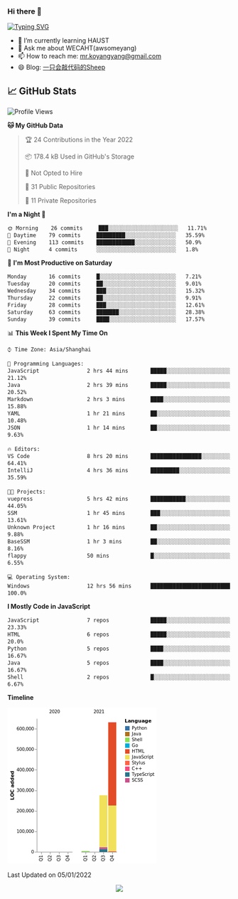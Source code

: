 ### Hi there 👋

[![Typing SVG](https://readme-typing-svg.herokuapp.com?color=%23F78A63&lines=Here+are+some+ideas+to+get+you+started%3A)](https://git.io/typing-svg)

- 🌱 I’m currently learning HAUST
- 💬 Ask me about WECAHT(awsomeyang)
- 📫 How to reach me: mr.koyangyang@gmail.com
- 😄 Blog: [一只会敲代码的Sheep](https://codeyang.pages.dev/)


## &#x1f4c8; GitHub Stats
<!--START_SECTION:waka-->
![Profile Views](http://img.shields.io/badge/Profile%20Views-1-blue)

**🐱 My GitHub Data** 

> 🏆 24 Contributions in the Year 2022
 > 
> 📦 178.4 kB Used in GitHub's Storage 
 > 
> 🚫 Not Opted to Hire
 > 
> 📜 31 Public Repositories 
 > 
> 🔑 11 Private Repositories  
 > 
**I'm a Night 🦉** 

```text
🌞 Morning    26 commits     ███░░░░░░░░░░░░░░░░░░░░░░   11.71% 
🌆 Daytime    79 commits     █████████░░░░░░░░░░░░░░░░   35.59% 
🌃 Evening    113 commits    ████████████░░░░░░░░░░░░░   50.9% 
🌙 Night      4 commits      ░░░░░░░░░░░░░░░░░░░░░░░░░   1.8%

```
📅 **I'm Most Productive on Saturday** 

```text
Monday       16 commits     █░░░░░░░░░░░░░░░░░░░░░░░░   7.21% 
Tuesday      20 commits     ██░░░░░░░░░░░░░░░░░░░░░░░   9.01% 
Wednesday    34 commits     ███░░░░░░░░░░░░░░░░░░░░░░   15.32% 
Thursday     22 commits     ██░░░░░░░░░░░░░░░░░░░░░░░   9.91% 
Friday       28 commits     ███░░░░░░░░░░░░░░░░░░░░░░   12.61% 
Saturday     63 commits     ███████░░░░░░░░░░░░░░░░░░   28.38% 
Sunday       39 commits     ████░░░░░░░░░░░░░░░░░░░░░   17.57%

```


📊 **This Week I Spent My Time On** 

```text
⌚︎ Time Zone: Asia/Shanghai

💬 Programming Languages: 
JavaScript               2 hrs 44 mins       █████░░░░░░░░░░░░░░░░░░░░   21.12% 
Java                     2 hrs 39 mins       █████░░░░░░░░░░░░░░░░░░░░   20.52% 
Markdown                 2 hrs 3 mins        ████░░░░░░░░░░░░░░░░░░░░░   15.88% 
YAML                     1 hr 21 mins        ██░░░░░░░░░░░░░░░░░░░░░░░   10.48% 
JSON                     1 hr 14 mins        ██░░░░░░░░░░░░░░░░░░░░░░░   9.63%

🔥 Editors: 
VS Code                  8 hrs 20 mins       ████████████████░░░░░░░░░   64.41% 
IntelliJ                 4 hrs 36 mins       █████████░░░░░░░░░░░░░░░░   35.59%

🐱‍💻 Projects: 
vuepress                 5 hrs 42 mins       ███████████░░░░░░░░░░░░░░   44.05% 
SSM                      1 hr 45 mins        ███░░░░░░░░░░░░░░░░░░░░░░   13.61% 
Unknown Project          1 hr 16 mins        ██░░░░░░░░░░░░░░░░░░░░░░░   9.88% 
BaseSSM                  1 hr 3 mins         ██░░░░░░░░░░░░░░░░░░░░░░░   8.16% 
flappy                   50 mins             █░░░░░░░░░░░░░░░░░░░░░░░░   6.55%

💻 Operating System: 
Windows                  12 hrs 56 mins      █████████████████████████   100.0%

```

**I Mostly Code in JavaScript** 

```text
JavaScript               7 repos             █████░░░░░░░░░░░░░░░░░░░░   23.33% 
HTML                     6 repos             █████░░░░░░░░░░░░░░░░░░░░   20.0% 
Python                   5 repos             ████░░░░░░░░░░░░░░░░░░░░░   16.67% 
Java                     5 repos             ████░░░░░░░░░░░░░░░░░░░░░   16.67% 
Shell                    2 repos             █░░░░░░░░░░░░░░░░░░░░░░░░   6.67%

```


**Timeline**

![Chart not found](https://raw.githubusercontent.com/koyangyang/koyangyang/main/charts/bar_graph.png) 


 Last Updated on 05/01/2022
<!--END_SECTION:waka-->

<!-- <div align="center"><img src="https://github-readme-streak-stats.koyang.workers.dev/?user=koyangyang" ></div> -->

<div align="center"><img src="https://activity-graph.koyang.workers.dev/graph?username=koyangyang&theme=github-light" ></div>

<!-- <div align="center"><img src="https://cdn.jsdelivr.net/gh/koyangyang/hugo_comment/assets/github-contribution-grid-snake.svg" ></div> -->

<!-- ![](https://github-readme-stats.vercel.app/api?username=koyangyang&show_icons=true&theme=flag-india)![](https://github-readme-stats.vercel.app/api/top-langs/?username=koyangyang&layout=compact) -->
<!-- <div align="center"><img src="https://github-readme-stats.vercel.app/api?username=koyangyang&show_icons=true&theme=flag-india" ></div> -->
<!-- <img src="https://github-readme-stats.vercel.app/api/top-langs/?username=koyangyang&layout=compact" > -->



<!-- <div align="center"><img src="https://github-readme-stats.vercel.app/api/wakatime?username=koyangyang" ></div> -->


<!--
[![Top Langs](https://github-readme-stats.vercel.app/api/top-langs/?username=koyangyang&langs_count=8)](https://github.com/anuraghazra/github-readme-stats)
- 🔭 I’m currently working on ...
- 👯 I’m looking to collaborate on ...
- 🤔 I’m looking for help with ...
- 💬 Ask me about ...
- 📫 How to reach me: ...
- 😄 Pronouns: ...
- ⚡ Fun fact: ...
-->
